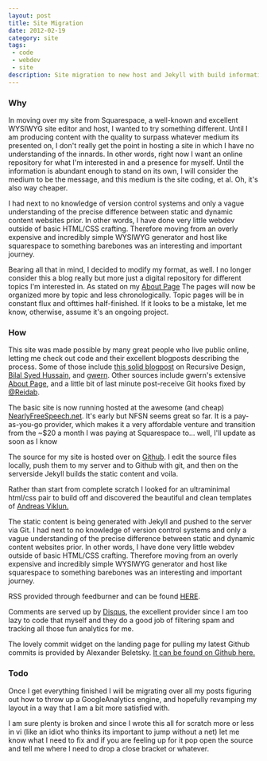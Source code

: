 ```yaml
---
layout: post
title: Site Migration
date: 2012-02-19
category: site
tags:
 - code
 - webdev
 - site
description: Site migration to new host and Jekyll with build information and description
---
```


<h3>Why</h3>

<p>In moving over my site from Squarespace, a well-known and excellent WYSIWYG site editor and host, I wanted to try something different.  Until I am producing content with the quality to surpass whatever medium its presented on, I don't really get the point in hosting a site in which I have no understanding of the innards.  In other words, right now I want an online repository for what I'm interested in and a presence for myself.  Until the information is abundant enough to stand on its own, I will consider the medium to be the message, and this medium is the site coding, et al. Oh, it's also way cheaper.</p>
<p>I had next to no knowledge of version control systems and only a vague understanding of the precise difference between static and dynamic content websites prior.  In other words, I have done very little webdev outside of basic HTML/CSS crafting.  Therefore moving from an overly expensive and incredibly simple WYSIWYG generator and host like squarespace to something barebones was an interesting and important journey.</p>

<p>Bearing all that in mind, I decided to modify my format, as well.  I no longer consider this a blog really but more just a digital repository for different topics I'm interested in.  As stated on my <a href="/me.html">About Page</a> The pages will now be organized more by topic and less chronologically.  Topic pages will be in constant flux and ofttimes half-finished.  If it looks to be a mistake, let me know, otherwise, assume it's an ongoing project.</p>

<h3>How</h3>

<p>This site was made possible by many great people who live public online, letting me check out code and their excellent blogposts describing the process. Some of those include <a href="http://recursive-design.com/blog/2010/10/12/static-blogging-the-jekyll-way/" target="_blank">this solid blogpost</a> on Recursive Design, <a href="http://bilalh.github.com" target="_blank">Bilal Syed Hussain</a>, and <a href="http://gwern.net" target="_blank">gwern</a>. Other sources include gwern's extensive <a href="http://gwern.net/about" target="_blank">About Page</a>, and a little bit of last minute post-receive Git hooks fixed by <a href="http://twitter.com/reidab" target="_blank">@Reidab</a>.</p>

<p>The basic site is now running hosted at the awesome (and cheap) <a href="http://nearlyfreespeech.net">NearlyFreeSpeech.net</a>.  It's early but NFSN seems great so far.  It is a pay-as-you-go provider, which makes it a very affordable venture and transition from the ~$20 a month I was paying at Squarespace to... well, I'll update as soon as I know</p>

<p>The source for my site is hosted over on <a href="http://github.com" target="_blank">Github</a>.  I edit the source files locally, push them to my server and to Github with git, and then on the serverside Jekyll builds the static content and voila.</p>

<p>Rather than start from complete scratch I looked for an ultraminimal html/css pair to build off and discovered the beautiful and clean templates of <a href="http://andreasviklund.com">Andreas Viklun.</a></p>

<p>The static content is being generated with Jekyll and pushed to the server via Git.  I had next to no knowledge of version control systems and only a vague understanding of the precise difference between static and dynamic content websites prior.  In other words, I have done very little webdev outside of basic HTML/CSS crafting.  Therefore moving from an overly expensive and incredibly simple WYSIWYG generator and host like squarespace to something barebones was an interesting and important journey.</p>

RSS provided through feedburner and can be found <a href="/feed/index.xml" target="_blank">HERE</a>.

Comments are served up by <a href="http://disqus.com" target="_blank">Disqus</a>, the excellent provider since I am too lazy to code that myself and they do a good job of filtering spam and tracking all those fun analytics for me.

The lovely commit widget on the landing page for pulling my latest Github commits is provided by Alexander Beletsky.  <a href="https://github.com/alexanderbeletsky/github.commits.widget" target="_blank">It can be found on Github here.</a>

<h3>Todo</h3>

<p>Once I get everything finished I will be migrating over all my posts figuring out how to throw up a GoogleAnalytics engine, and hopefully revamping my layout in a way that I am a bit more satisfied with.</p>

<p>I am sure plenty is broken and since I wrote this all for scratch more or less in vi (like an idiot who thinks its important to jump without a net) let me know what I need to fix and if you are feeling up for it pop open the source and tell me where I need to drop a close bracket or whatever.</p>
